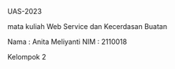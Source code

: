 UAS-2023

mata kuliah Web Service dan Kecerdasan  Buatan

Nama : Anita Meliyanti 
NIM  : 2110018

Kelompok 2
